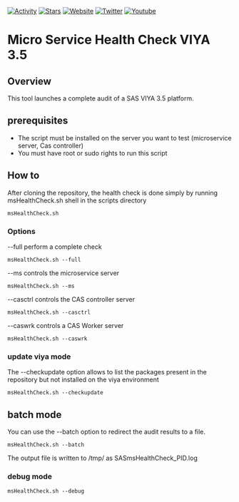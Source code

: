 [![Activity](https://img.shields.io/github/commit-activity/m/nhousset/viyaTools)](https://github.com/nhousset/viyaTools)
[![Stars](https://img.shields.io/github/stars/nhousset?style=social)](https://github.com/nhousset/viyaTools)
[![Website](https://img.shields.io/website?down_color=red&down_message=down&up_color=green&up_message=up&url=https://www.nicolas-housset.fr)](https://www.nicolas-housset.fr)
[![Twitter](https://img.shields.io/twitter/follow/nicolas_housset?style=social)](https://twitter.com/nicolas_housset)
[![Youtube](https://img.shields.io/youtube/channel/views/UCHxbJPkSGlJxtvPVrmzjxbg?style=social)](https://www.youtube.com/channel/UCHxbJPkSGlJxtvPVrmzjxbg)

# Micro Service Health Check VIYA 3.5

## Overview 
This tool launches a complete audit of a SAS VIYA 3.5 platform. 


## prerequisites

- The script must be installed on the server you want to test (microservice server, Cas controller)
- You must have root or sudo rights to run this script

## How to

After cloning the repository, the health check is done simply by running msHealthCheck.sh  shell in the scripts directory

```
msHealthCheck.sh
```

### Options

--full perform a complete check

```
msHealthCheck.sh --full
```

--ms controls the microservice server

```
msHealthCheck.sh --ms
```

--casctrl controls the CAS controller server

```
msHealthCheck.sh --casctrl
```

--caswrk controls a CAS Worker server
```
msHealthCheck.sh --caswrk
```



### update viya mode

The --checkupdate  option allows to list the packages present in the repository but not installed on the viya environment

```
msHealthCheck.sh --checkupdate
```


## batch mode

You can use the --batch option to redirect the audit results to a file.

```
msHealthCheck.sh --batch
```

The output file is written to /tmp/ as SASmsHealthCheck_PID.log

### debug mode

```
msHealthCheck.sh --debug
```

